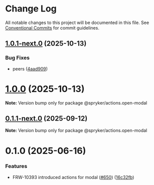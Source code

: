 # Change Log

All notable changes to this project will be documented in this file.
See [Conventional Commits](https://conventionalcommits.org) for commit guidelines.

## [1.0.1-next.0](https://github.com/spryker/ui-components/compare/@spryker/actions.open-modal@1.0.0...@spryker/actions.open-modal@1.0.1-next.0) (2025-10-13)


### Bug Fixes

* peers ([4aad909](https://github.com/spryker/ui-components/commit/4aad909b629f797c3b8b5e211d5b3a53d0e70d56))





# [1.0.0](https://github.com/spryker/ui-components/compare/@spryker/actions.open-modal@0.1.1-next.0...@spryker/actions.open-modal@1.0.0) (2025-10-13)

**Note:** Version bump only for package @spryker/actions.open-modal





## [0.1.1-next.0](http://172.31.0.22:9292/spryker-internal-ci/ui-components/compare/@spryker/actions.open-modal@0.1.0...@spryker/actions.open-modal@0.1.1-next.0) (2025-09-12)

**Note:** Version bump only for package @spryker/actions.open-modal





# 0.1.0 (2025-06-16)


### Features

* FRW-10393 introduced actions for modal ([#650](http://172.31.0.22:9292/spryker-internal-ci/ui-components/issues/650)) ([16c32fb](http://172.31.0.22:9292/spryker-internal-ci/ui-components/commits/16c32fbcf381a1bc5e32c1c6347dca8451e7ba52))
